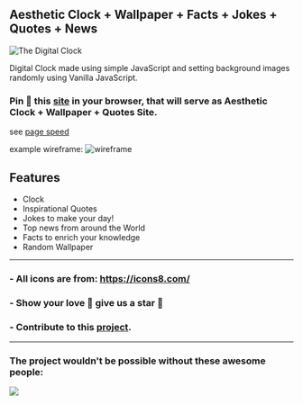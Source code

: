 ## Aesthetic Clock + Wallpaper + Facts + Jokes + Quotes + News

![The Digital Clock](https://user-images.githubusercontent.com/68807845/194543175-5b200fb0-4e20-4cc2-9103-ba7f65b78ea2.png)

Digital Clock made using simple JavaScript and setting background images randomly using Vanilla JavaScript.

### Pin 📌 this [site](https://nisoojadhav.github.io/clock) in your browser, that will serve as Aesthetic Clock + Wallpaper + Quotes Site.

see [page speed](https://pagespeed.web.dev/report?url=https%3A%2F%2Fnisoojadhav.github.io%2Fclock%2F&form_factor=desktop)

example wireframe:
![wireframe](https://user-images.githubusercontent.com/68807845/194703978-5e2c7c7e-0c47-453f-8e90-a5abbaef8a2b.png)

## Features

- Clock
- Inspirational Quotes
- Jokes to make your day!
- Top news from around the World
- Facts to enrich your knowledge
- Random Wallpaper

------
### - All icons are from: https://icons8.com/
### - Show your love 💛 give us a star 🌟
### - Contribute to this [project](https://github.com/NisooJadhav/clock/blob/main/CONTRIBUTING.md).
------
### The project wouldn't be possible without these awesome people:

<a href="https://github.com/nisoojadhav/clock/graphs/contributors">
  <img src="https://contrib.rocks/image?repo=nisoojadhav/clock" />
</a>

